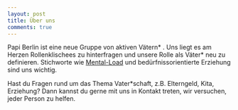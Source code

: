 ```yaml
---
layout: post
title: Über uns
comments: true
---
```


Papi Berlin ist eine neue Gruppe von aktiven Vätern* . Uns liegt es am Herzen Rollenklischees zu hinterfragen und unsere Rolle als Väter* neu zu definieren. Stichworte wie [Mental-Load](https://english.emmaclit.com/2017/05/20/you-shouldve-asked/) und bedürfnissorientierte Erziehung sind uns wichtig.

Hast du Fragen rund um das Thema Vater*schaft, z.B. Elterngeld, Kita, Erziehung? Dann kannst du gerne mit uns in Kontakt treten, wir versuchen, jeder Person zu helfen.


